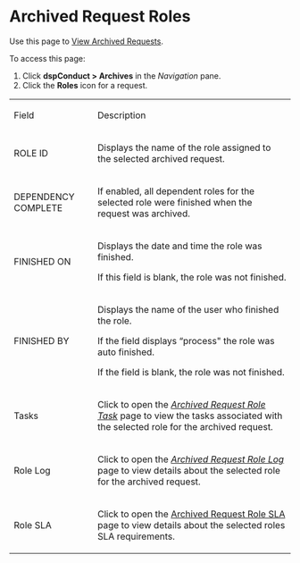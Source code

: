 # Archived Request Roles

<div class="use">

Use this page to [View Archived
Requests](../Use_Cases/View_Archived_Requests_DGE.htm).

</div>

To access this page:

1.  Click <span style="font-weight: bold;">dspConduct \> Archives</span>
    in the <span style="font-style: italic;">Navigation</span> pane.
2.  Click the <span style="font-weight: bold;">Roles</span> icon for a
    request.

<table>
<tbody>
<tr class="odd">
<td><p>Field</p></td>
<td><p>Description</p></td>
</tr>
<tr class="even">
<td><p>ROLE ID</p></td>
<td><p>Displays the name of the role assigned to the selected archived request.</p></td>
</tr>
<tr class="odd">
<td><p>DEPENDENCY COMPLETE</p></td>
<td><p>If enabled, all dependent roles for the selected role were finished when the request was archived.</p></td>
</tr>
<tr class="even">
<td><p>FINISHED ON</p></td>
<td><p>Displays the date and time the role was finished.</p>
<p>If this field is blank, the role was not finished.</p></td>
</tr>
<tr class="odd">
<td><p>FINISHED BY</p></td>
<td><p>Displays the name of the user who finished the role.</p>
<p>If the field displays “process&quot; the role was auto finished.</p>
<p>If the field is blank, the role was not finished.</p></td>
</tr>
<tr class="even">
<td><p>Tasks</p></td>
<td><p>Click to open the <span style="font-style: italic;"><a href="Archived_Request_Role_Task.htm">Archived Request Role Task</a></span> page to view the tasks associated with the selected role for the archived request.</p></td>
</tr>
<tr class="odd">
<td><p>Role Log</p></td>
<td><p>Click to open the <span style="font-style: italic;"><a href="Archived_Request_Role_Log.htm">Archived Request Role Log</a></span> page to view details about the selected role for the archived request.</p></td>
</tr>
<tr class="even">
<td><p>Role SLA</p></td>
<td><p>Click to open the <a href="Archived_Request_Role_SLA.htm">Archived Request Role SLA</a> page to view details about the selected roles SLA requirements.</p></td>
</tr>
</tbody>
</table>
